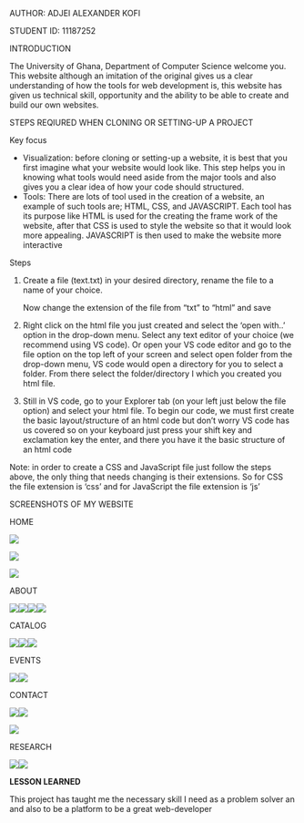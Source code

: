 AUTHOR: ADJEI ALEXANDER KOFI

STUDENT ID: 11187252

INTRODUCTION

The University of Ghana, Department of Computer Science welcome you. This website although an imitation of the original gives us a clear understanding of how the tools for web development is, this website has given us technical skill, opportunity and the ability to be able to create and build our own websites.

STEPS REQIURED WHEN CLONING OR SETTING-UP A PROJECT

Key focus

-   Visualization: before cloning or setting-up a website, it is best that you first imagine what your website would look like. This step helps you in knowing what tools would need aside from the major tools and also gives you a clear idea of how your code should structured.
-   Tools: There are lots of tool used in the creation of a website, an example of such tools are; HTML, CSS, and JAVASCRIPT. Each tool has its purpose like HTML is used for the creating the frame work of the website, after that CSS is used to style the website so that it would look more appealing. JAVASCRIPT is then used to make the website more interactive

Steps

1.  Create a file (text.txt) in your desired directory, rename the file to a name of your choice.

    Now change the extension of the file from “txt” to “html” and save

2.  Right click on the html file you just created and select the ‘open with..’ option in the drop-down menu. Select any text editor of your choice (we recommend using VS code). Or open your VS code editor and go to the file option on the top left of your screen and select open folder from the drop-down menu, VS code would open a directory for you to select a folder. From there select the folder/directory I which you created you html file.
3.  Still in VS code, go to your Explorer tab (on your left just below the file option) and select your html file. To begin our code, we must first create the basic layout/structure of an html code but don’t worry VS code has us covered so on your keyboard just press your shift key and exclamation key the enter, and there you have it the basic structure of an html code

Note: in order to create a CSS and JavaScript file just follow the steps above, the only thing that needs changing is their extensions. So for CSS the file extension is ‘css’ and for JavaScript the file extension is ‘js’

SCREENSHOTS OF MY WEBSITE

HOME

![](media/c90691ce92480438646d953e11dace22.png)

![](media/93b51f48532e2063ccc190d52cbd62b4.png)

![](media/6418debb9ea63e2954c679278343fe36.png)

ABOUT

![](media/2bec07f177ccea4f1e8306f152aae24e.png)![](media/d1bf1ae684cad110675ce6b6b9504a18.png)![](media/50c19b5fde552d4bed4b8f2acf61e2dd.png)![](media/774f461be00efdfd5a4991d4b2e5b7e7.png)

CATALOG

![](media/d497a06c54dc56d5f29d055a62a67afa.png)![](media/b612734a74a64f18616131dd30bb6873.png)![](media/ab597ff8767f32dea4c0c4094a7d9468.png)

EVENTS

![](media/b68495fd0aa654d637811ea732285aad.png)![](media/28b664c4ee7cb4e44ad7197feb063574.png)

CONTACT

![](media/16cc75bbb9b6be79ba825eef5d678f45.png)![](media/ab4c8afe57f178d17d597061ef31bd99.png)

![](media/08d4bb63f4759c348a4fc8fa7106b95a.png)

RESEARCH

![](media/c796c597390826c951095631d451178b.png)![](media/00aa79dc115a41518b9b1f5697d738a3.png)

**LESSON LEARNED**

This project has taught me the necessary skill I need as a problem solver an and also to be a platform to be a great web-developer
